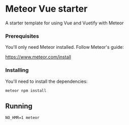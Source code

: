 # Meteor Vue starter

A starter template for using Vue and Vuetify with Meteor

### Prerequisites

You'll only need Meteor installed. Follow Meteor's guide:

https://www.meteor.com/install

### Installing

You'll need to install the dependencies:
~~~~
meteor npm install
~~~~

## Running 

~~~~
NO_HMR=1 meteor
~~~~

